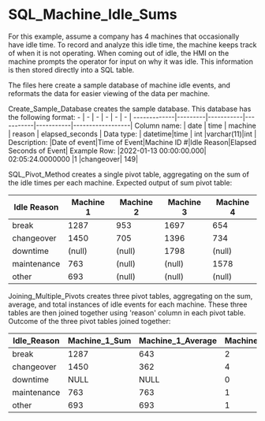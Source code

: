 # SQL_Machine_Idle_Sums
For this example, assume a company has 4 machines that occasionally have idle time. To record and analyze this idle time, the machine keeps track of when it is not operating. When coming out of idle, the HMI on the machine prompts the operator for input on why it was idle. This information is then stored directly into a SQL table.

The files here create a sample database of machine idle events, and reformats the data for easier viewing of the data per machine.

Create_Sample_Database creates the sample database. This database has the following format:
     -        |    -     |      -     |       -    |     -      |      -            |
-------------|---------|-----------|-----------|-----------|------------------|
Column name: | date    |  time     |  machine  |  reason   |  elapsed_seconds |
Data type:   | datetime|time       | int       |varchar(11)|int               |
Description: |Date of event|Time of Event|Machine ID #|Idle Reason|Elapsed Seconds of Event|
Example Row: |2022-01-13 00:00:00.000|	02:05:24.0000000	|1	|changeover|	149|

SQL_Pivot_Method creates a single pivot table, aggregating on the sum of the idle times per each machine.
Expected output of sum pivot table:

Idle Reason | Machine 1 | Machine 2 | Machine 3 | Machine 4|
------------|-----------|-----------|-----------|----------|
break       |   1287    |    953    |   1697    |   654    |
changeover	|  1450	    |  705	    |    1396	  |    734   |
downtime	  |  (null)	  |  (null)	  |  1798	    |  (null)  |
maintenance	|  763	    |    (null)	|    (null)	|    1578  |
other	      |  693	    |    (null)	|    (null)	|    (null)|

Joining_Multiple_Pivots creates three pivot tables, aggregating on the sum, average, and total instances of idle events for each machine. These three tables are then joined together using 'reason' column in each pivot table.
Outcome of the three pivot tables joined together:

Idle_Reason	| Machine_1_Sum	| Machine_1_Average	| Machine_1_Count	| Machine_2_Sum	| Machine_2_Average |	Machine_2_Count	| Machine_3_Sum |	Machine_3_Average	| Machine_3_Count	| Machine_4_Sum	| Machine_4_Average	| Machine_4_Count|
------------|-----|-----|-----|-----|-----|-----|-----|-----|-----|-----|-----|-----|
break	      | 1287|	643 |	2   |	 953|	 476|	2 	|1697 |	424	|4	  |654	|327	|2    |
changeover	|1450	|362	|4	  |705	| 705	|1    |	1396|465  |	3	  |734	|367	|2    |
downtime	  | NULL|	NULL|	0   |	NULL|	NULL|	0   |	1798|	899 |	2   |	NULL|	NULL|	0   |
maintenance	|763	|763	|1	  | NULL|	NULL|0	  |NULL	|NULL	|0	  |1578	|526	|3    |
other	      |693	|693	|1	  |NULL	|NULL	|0	  |NULL	|NULL	|0	  |NULL	|NULL	|0    |

